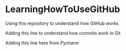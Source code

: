 # LearningHowToUseGitHub
Using this repository to understand how GitHub works

Adding this line to understand how commits work in Git 

Adding this line here from Pycharm 
